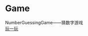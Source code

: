 # Game
NumberGuessingGame——猜数字游戏<br>
[玩一玩](https://cdn.rawgit.com/olivivian/Game/008c1a29/NumberGuessingGame/NumberGuessingGame.html)
